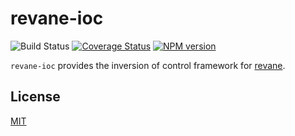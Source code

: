 # revane-ioc

![Build Status](https://github.com/SerayaEryn/revane-ioc/workflows/ci/badge.svg)
[![Coverage Status](https://coveralls.io/repos/github/SerayaEryn/revane-ioc/badge.svg?branch=master)](https://coveralls.io/github/SerayaEryn/revane-ioc?branch=master)
[![NPM version](https://img.shields.io/npm/v/revane-ioc.svg?style=flat)](https://www.npmjs.com/package/revane-ioc)

`revane-ioc` provides the inversion of control framework for
[revane](https://github.com/SerayaEryn/revane).

## License

[MIT](./LICENSE)
